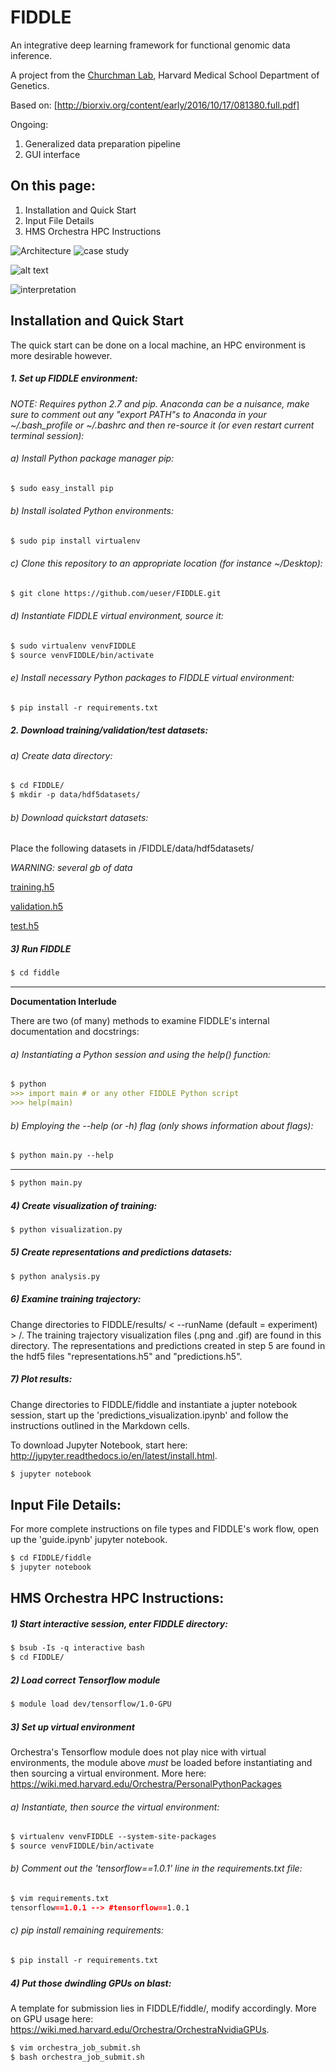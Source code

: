 # FIDDLE

An integrative deep learning framework for functional genomic data inference. 

A project from the [Churchman Lab](http://churchman.med.harvard.edu/), Harvard Medical School Department of Genetics.

Based on: [http://biorxiv.org/content/early/2016/10/17/081380.full.pdf]

Ongoing:
1. Generalized data preparation pipeline
2. GUI interface

On this page:
---------------
1. Installation and Quick Start
2. Input File Details
3. HMS Orchestra HPC Instructions

<img src="https://preview.ibb.co/iDo3v5/FIDDLE_001.jpg" title="Architecture" />
<img src="https://preview.ibb.co/eSebF5/FIDDLE_002.jpg" title="case study" />

![alt text](https://cloud.githubusercontent.com/assets/1741502/24565878/28229be6-1625-11e7-88e5-555508e3e25c.gif)

<img src="https://preview.ibb.co/mwc2oQ/FIDDLE_003.jpg" title="interpretation" />

Installation and Quick Start 
----------------------------

The quick start can be done on a local machine, an HPC environment is more desirable however.

##### 1. Set up FIDDLE environment:

_NOTE: Requires python 2.7 and pip. Anaconda can be a nuisance, make sure to comment out any "export PATH"s to Anaconda in your ~/.bash_profile or ~/.bashrc and then re-source it (or even restart current terminal session):_

###### a) Install Python package manager pip:

```markdown 
$ sudo easy_install pip 
```

###### b) Install isolated Python environments:

```markdown
$ sudo pip install virtualenv
```

###### c) Clone this repository to an appropriate location (for instance ~/Desktop):

```markdown 
$ git clone https://github.com/ueser/FIDDLE.git 
```

###### d) Instantiate FIDDLE virtual environment, source it:

```markdown
$ sudo virtualenv venvFIDDLE
$ source venvFIDDLE/bin/activate
```

###### e) Install necessary Python packages to FIDDLE virtual environment:

```markdown
$ pip install -r requirements.txt
```

##### 2. Download training/validation/test datasets:

###### a) Create data directory:

```markdown
$ cd FIDDLE/
$ mkdir -p data/hdf5datasets/
```

###### b) Download quickstart datasets: 

Place the following datasets in /FIDDLE/data/hdf5datasets/

_WARNING: several gb of data_

[training.h5](https://drive.google.com/file/d/0B9aDFb1Ds4IzWWZ5aWhtTkVUWE0/view?usp=sharing)

[validation.h5](https://drive.google.com/file/d/0B9aDFb1Ds4IzZ3JrLXp3SEY5aGs/view?usp=sharing)

[test.h5](https://drive.google.com/file/d/0B9aDFb1Ds4IzT05wTTZVQmFvcG8/view?usp=sharing)

##### 3) Run FIDDLE

```markdown
$ cd fiddle
```
___
**Documentation Interlude**

There are two (of many) methods to examine FIDDLE's internal documentation and docstrings:

###### a) Instantiating a Python session and using the help() function:

```markdown
$ python
>>> import main # or any other FIDDLE Python script
>>> help(main)
```

###### b) Employing the --help (or -h) flag (only shows information about flags):

```markdown
$ python main.py --help
```
___

```markdown
$ python main.py
```

##### 4) Create visualization of training:

```markdown
$ python visualization.py
```

##### 5) Create representations and predictions datasets:

```markdown
$ python analysis.py
```

##### 6) Examine training trajectory:

Change directories to FIDDLE/results/ < --runName (default = experiment) > /. The training trajectory visualization files (.png and .gif) are found in this directory. The representations and predictions created in step 5 are found in the hdf5 files "representations.h5" and "predictions.h5".

##### 7) Plot results:

Change directories to FIDDLE/fiddle and instantiate a jupter notebook session, start up the 'predictions_visualization.ipynb' and follow the instructions outlined in the Markdown cells.

To download Jupyter Notebook, start here: http://jupyter.readthedocs.io/en/latest/install.html.

```markdown
$ jupyter notebook
```

Input File Details:
---------------------
For more complete instructions on file types and FIDDLE's work flow, open up the 'guide.ipynb' jupyter notebook. 

```markdown
$ cd FIDDLE/fiddle
$ jupyter notebook
```

HMS Orchestra HPC Instructions:
-------------------------------

##### 1) Start interactive session, enter FIDDLE directory:

```markdown
$ bsub -Is -q interactive bash
$ cd FIDDLE/
```

##### 2) Load correct Tensorflow module

```markdown
$ module load dev/tensorflow/1.0-GPU
```

##### 3) Set up virtual environment

Orchestra's Tensorflow module does not play nice with virtual environments, the module above _must_ be loaded before instantiating and then sourcing a virtual environment. More here: https://wiki.med.harvard.edu/Orchestra/PersonalPythonPackages

###### a) Instantiate, then source the virtual environment:

```markdown
$ virtualenv venvFIDDLE --system-site-packages
$ source venvFIDDLE/bin/activate
```

###### b) Comment out the 'tensorflow==1.0.1' line in the requirements.txt file:

```markdown
$ vim requirements.txt
tensorflow==1.0.1 --> #tensorflow==1.0.1
```

###### c) pip install remaining requirements:

```markdown
$ pip install -r requirements.txt
```

##### 4) Put those dwindling GPUs on blast:

A template for submission lies in FIDDLE/fiddle/, modify accordingly. More on GPU usage here: https://wiki.med.harvard.edu/Orchestra/OrchestraNvidiaGPUs.

```markdown
$ vim orchestra_job_submit.sh
$ bash orchestra_job_submit.sh
```
